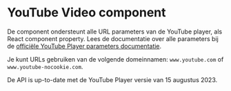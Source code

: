 # YouTube Video component

De component ondersteunt alle URL parameters van de YouTube player, als React component property. Lees de documentatie over alle parameters bij de [officiële YouTube Player parameters documentatie](https://developers.google.com/youtube/player_parameters#Parameters).

Je kunt URLs gebruiken van de volgende domeinnamen: `www.youtube.com` of `www.youtube-nocookie.com`.

De API is up-to-date met de YouTube Player versie van 15 augustus 2023.
